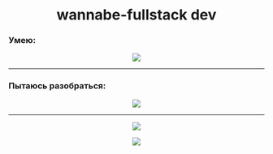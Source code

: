 

<h1 align="center">wannabe-fullstack dev</h1>

### Умею:
<p align="center">
  <a href="https://skillicons.dev">
    <img src="https://skillicons.dev/icons?i=ts,react,nodejs,docker,python,nest,godot,go" />
  </a>
</p>
<hr />

### Пытаюсь разобраться:
<p align="center">
  <a href="https://skillicons.dev">
    <img src="https://skillicons.dev/icons?i=c,rabbitmq,kafka,k8s,graphql" />
  </a>
</p>
<hr />
<p align="center">
<img src="https://github-profile-summary-cards.vercel.app/api/cards/profile-details?username=tinarao&theme=solarized_dark" />
</p>
<p align="center">
<img src="https://leetcard.jacoblin.cool/tinarao" />
</p>
